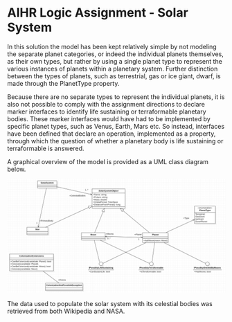 AIHR Logic Assignment - Solar System
==

In this solution the model has been kept relatively simple by not modeling the separate planet categories, or indeed the individual planets themselves, as their own types, but rather by using a single planet type to represent the various instances of planets within a planetary system. Further distinction between the types of planets, such as terrestrial, gas or ice giant, dwarf, is made through the PlanetType property.

Because there are no separate types to represent the individual planets, it is also not possible to comply with the assignment directions to declare marker interfaces to identify life sustaining or terraformable planetary bodies. These marker interfaces would have had to be implemented by specific planet types, such as Venus, Earth, Mars etc. So instead, interfaces have been defined that declare an operation, implemented as a property, through which the question of whether a planetary body is life sustaining or terraformable is answered.

A graphical overview of the model is provided as a UML class diagram below.

![UML class diagram](https://github.com/jimatas/Aihr.SolarSystem/blob/master/SolarSystem.png?raw=true)

The data used to populate the solar system with its celestial bodies was retrieved from both Wikipedia and NASA.
